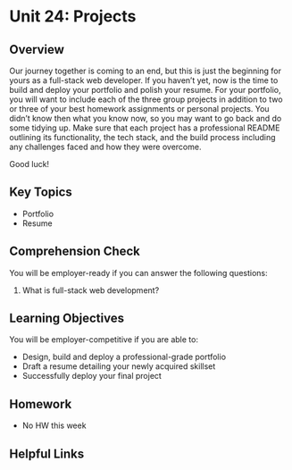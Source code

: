 # Unit 24: Projects

## Overview
Our journey together is coming to an end, but this is just the beginning for yours as a full-stack web developer. If you haven’t yet, now is the time to build and deploy your portfolio and polish your resume. For your portfolio, you will want to include each of the three group projects in addition to two or three of your best homework assignments or personal projects. You didn’t know then what you know now, so you may want to go back and do some tidying up. Make sure that each project has a professional README outlining its functionality, the tech stack, and the build process including any challenges faced and how they were overcome. 

Good luck!

## Key Topics
* Portfolio
* Resume

## Comprehension Check
You will be employer-ready if you can answer the following questions:
1. What is full-stack web development?

## Learning Objectives
You will be employer-competitive if you are able to:
* Design, build and deploy a professional-grade portfolio
* Draft a resume detailing your newly acquired skillset
* Successfully deploy your final project

## Homework
* No HW this week

## Helpful Links
